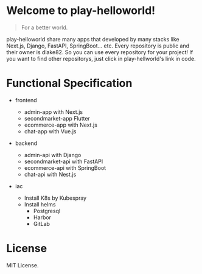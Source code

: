 # Welcome to play-helloworld!

> For a better world.

play-helloworld share many apps that developed by many stacks like Next.js, Django, FastAPI, SpringBoot... etc.
Every repository is public and their owner is dlake82. So you can use every repository for your project! If you want to find other repositorys, just click in play-hellworld's link in code.

# Functional Specification

- frontend
   - admin-app with Next.js
   - secondmarket-app Flutter
   - ecommerce-app with Next.js
   - chat-app with Vue.js
    
- backend
   - admin-api with Django
   - secondmarket-api with FastAPI
   - ecommerce-api with SpringBoot
   - chat-api with Nest.js

- iac
   - Install K8s by Kubespray
   - Install helms
      - Postgresql
      - Harbor
      - GitLab

# License

MIT License.
